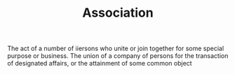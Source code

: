 ---
title: Association
letter: A
permalink: "/definitions/association.html"
body: The act of a number of iiersons who unite or join together for some special
  purpose or business. The union of a company of persons for the transaction of designated
  affairs, or the attainment of some common object
published_at: '2018-07-07'
layout: post
---